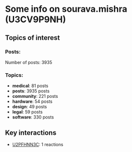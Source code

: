 # Some info on sourava.mishra (U3CV9P9NH)


## Topics of interest

### Posts: 

Number of posts: 3935

### Topics:

* __medical__: 81 posts
* __posts__: 3935 posts
* __community__: 221 posts
* __hardware__: 54 posts
* __design__: 49 posts
* __legal__: 59 posts
* __software__: 330 posts

## Key interactions 

* [U2PFHNN3C](./U2PFHNN3C.md): 1 reactions
